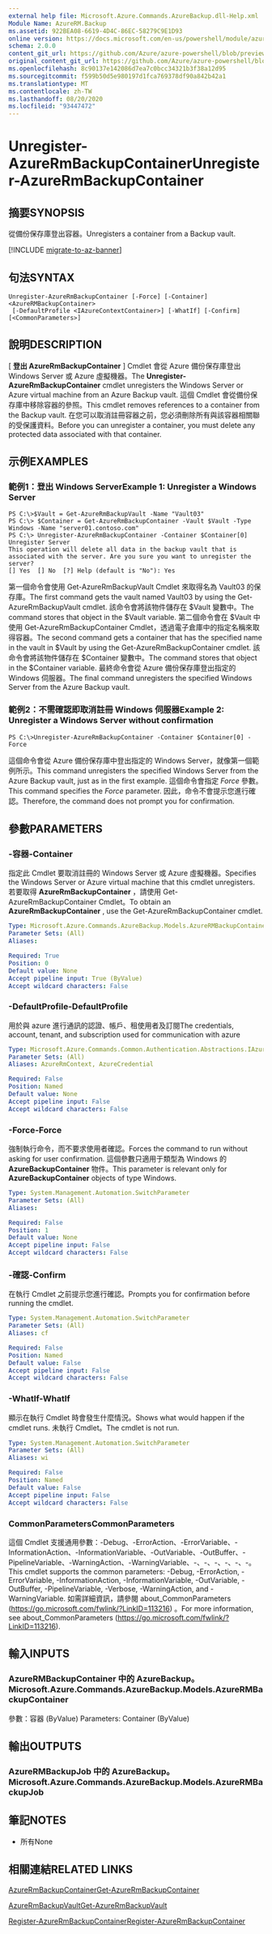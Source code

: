 ```yaml
---
external help file: Microsoft.Azure.Commands.AzureBackup.dll-Help.xml
Module Name: AzureRM.Backup
ms.assetid: 922BEA08-6619-4D4C-86EC-58279C9E1D93
online version: https://docs.microsoft.com/en-us/powershell/module/azurerm.backup/unregister-azurermbackupcontainer
schema: 2.0.0
content_git_url: https://github.com/Azure/azure-powershell/blob/preview/src/ResourceManager/AzureBackup/Commands.AzureBackup/help/Unregister-AzureRmBackupContainer.md
original_content_git_url: https://github.com/Azure/azure-powershell/blob/preview/src/ResourceManager/AzureBackup/Commands.AzureBackup/help/Unregister-AzureRmBackupContainer.md
ms.openlocfilehash: 8c90137e142086d7ea7c0bcc34321b3f38a12d95
ms.sourcegitcommit: f599b50d5e980197d1fca769378df90a842b42a1
ms.translationtype: MT
ms.contentlocale: zh-TW
ms.lasthandoff: 08/20/2020
ms.locfileid: "93447472"
---
```

# <span data-ttu-id="31455-101">Unregister-AzureRmBackupContainer</span><span class="sxs-lookup"><span data-stu-id="31455-101">Unregister-AzureRmBackupContainer</span></span>

## <span data-ttu-id="31455-102">摘要</span><span class="sxs-lookup"><span data-stu-id="31455-102">SYNOPSIS</span></span>
<span data-ttu-id="31455-103">從備份保存庫登出容器。</span><span class="sxs-lookup"><span data-stu-id="31455-103">Unregisters a container from a Backup vault.</span></span>

[!INCLUDE [migrate-to-az-banner](../../includes/migrate-to-az-banner.md)]

## <span data-ttu-id="31455-104">句法</span><span class="sxs-lookup"><span data-stu-id="31455-104">SYNTAX</span></span>

```
Unregister-AzureRmBackupContainer [-Force] [-Container] <AzureRMBackupContainer>
 [-DefaultProfile <IAzureContextContainer>] [-WhatIf] [-Confirm] [<CommonParameters>]
```

## <span data-ttu-id="31455-105">說明</span><span class="sxs-lookup"><span data-stu-id="31455-105">DESCRIPTION</span></span>
<span data-ttu-id="31455-106">[ **登出 AzureRmBackupContainer** ] Cmdlet 會從 Azure 備份保存庫登出 Windows Server 或 Azure 虛擬機器。</span><span class="sxs-lookup"><span data-stu-id="31455-106">The **Unregister-AzureRmBackupContainer** cmdlet unregisters the Windows Server or Azure virtual machine from an Azure Backup vault.</span></span>
<span data-ttu-id="31455-107">這個 Cmdlet 會從備份保存庫中移除容器的參照。</span><span class="sxs-lookup"><span data-stu-id="31455-107">This cmdlet removes references to a container from the Backup vault.</span></span>
<span data-ttu-id="31455-108">在您可以取消註冊容器之前，您必須刪除所有與該容器相關聯的受保護資料。</span><span class="sxs-lookup"><span data-stu-id="31455-108">Before you can unregister a container, you must delete any protected data associated with that container.</span></span>

## <span data-ttu-id="31455-109">示例</span><span class="sxs-lookup"><span data-stu-id="31455-109">EXAMPLES</span></span>

### <span data-ttu-id="31455-110">範例1：登出 Windows Server</span><span class="sxs-lookup"><span data-stu-id="31455-110">Example 1: Unregister a Windows Server</span></span>
```
PS C:\>$Vault = Get-AzureRmBackupVault -Name "Vault03"
PS C:\> $Container = Get-AzureRmBackupContainer -Vault $Vault -Type Windows -Name "server01.contoso.com"
PS C:\> Unregister-AzureRmBackupContainer -Container $Container[0]
Unregister Server
This operation will delete all data in the backup vault that is associated with the server. Are you sure you want to unregister the server? 
[] Yes  [] No  [?] Help (default is "No"): Yes
```

<span data-ttu-id="31455-111">第一個命令會使用 Get-AzureRmBackupVault Cmdlet 來取得名為 Vault03 的保存庫。</span><span class="sxs-lookup"><span data-stu-id="31455-111">The first command gets the vault named Vault03 by using the Get-AzureRmBackupVault cmdlet.</span></span>
<span data-ttu-id="31455-112">該命令會將該物件儲存在 $Vault 變數中。</span><span class="sxs-lookup"><span data-stu-id="31455-112">The command stores that object in the $Vault variable.</span></span>
<span data-ttu-id="31455-113">第二個命令會在 $Vault 中使用 Get-AzureRmBackupContainer Cmdlet，透過電子倉庫中的指定名稱來取得容器。</span><span class="sxs-lookup"><span data-stu-id="31455-113">The second command gets a container that has the specified name in the vault in $Vault by using the Get-AzureRmBackupContainer cmdlet.</span></span>
<span data-ttu-id="31455-114">該命令會將該物件儲存在 $Container 變數中。</span><span class="sxs-lookup"><span data-stu-id="31455-114">The command stores that object in the $Container variable.</span></span>
<span data-ttu-id="31455-115">最終命令會從 Azure 備份保存庫登出指定的 Windows 伺服器。</span><span class="sxs-lookup"><span data-stu-id="31455-115">The final command unregisters the specified Windows Server from the Azure Backup vault.</span></span>

### <span data-ttu-id="31455-116">範例2：不需確認即取消註冊 Windows 伺服器</span><span class="sxs-lookup"><span data-stu-id="31455-116">Example 2: Unregister a Windows Server without confirmation</span></span>
```
PS C:\>Unregister-AzureRmBackupContainer -Container $Container[0] -Force
```

<span data-ttu-id="31455-117">這個命令會從 Azure 備份保存庫中登出指定的 Windows Server，就像第一個範例所示。</span><span class="sxs-lookup"><span data-stu-id="31455-117">This command unregisters the specified Windows Server from the Azure Backup vault, just as in the first example.</span></span>
<span data-ttu-id="31455-118">這個命令會指定 *Force* 參數。</span><span class="sxs-lookup"><span data-stu-id="31455-118">This command specifies the *Force* parameter.</span></span>
<span data-ttu-id="31455-119">因此，命令不會提示您進行確認。</span><span class="sxs-lookup"><span data-stu-id="31455-119">Therefore, the command does not prompt you for confirmation.</span></span>

## <span data-ttu-id="31455-120">參數</span><span class="sxs-lookup"><span data-stu-id="31455-120">PARAMETERS</span></span>

### <span data-ttu-id="31455-121">-容器</span><span class="sxs-lookup"><span data-stu-id="31455-121">-Container</span></span>
<span data-ttu-id="31455-122">指定此 Cmdlet 要取消註冊的 Windows Server 或 Azure 虛擬機器。</span><span class="sxs-lookup"><span data-stu-id="31455-122">Specifies the Windows Server or Azure virtual machine that this cmdlet unregisters.</span></span>
<span data-ttu-id="31455-123">若要取得 **AzureRmBackupContainer** ，請使用 Get-AzureRmBackupContainer Cmdlet。</span><span class="sxs-lookup"><span data-stu-id="31455-123">To obtain an **AzureRmBackupContainer** , use the Get-AzureRmBackupContainer cmdlet.</span></span>

```yaml
Type: Microsoft.Azure.Commands.AzureBackup.Models.AzureRMBackupContainer
Parameter Sets: (All)
Aliases:

Required: True
Position: 0
Default value: None
Accept pipeline input: True (ByValue)
Accept wildcard characters: False
```

### <span data-ttu-id="31455-124">-DefaultProfile</span><span class="sxs-lookup"><span data-stu-id="31455-124">-DefaultProfile</span></span>
<span data-ttu-id="31455-125">用於與 azure 進行通訊的認證、帳戶、租使用者及訂閱</span><span class="sxs-lookup"><span data-stu-id="31455-125">The credentials, account, tenant, and subscription used for communication with azure</span></span>

```yaml
Type: Microsoft.Azure.Commands.Common.Authentication.Abstractions.IAzureContextContainer
Parameter Sets: (All)
Aliases: AzureRmContext, AzureCredential

Required: False
Position: Named
Default value: None
Accept pipeline input: False
Accept wildcard characters: False
```

### <span data-ttu-id="31455-126">-Force</span><span class="sxs-lookup"><span data-stu-id="31455-126">-Force</span></span>
<span data-ttu-id="31455-127">強制執行命令，而不要求使用者確認。</span><span class="sxs-lookup"><span data-stu-id="31455-127">Forces the command to run without asking for user confirmation.</span></span>
<span data-ttu-id="31455-128">這個參數只適用于類型為 Windows 的 **AzureBackupContainer** 物件。</span><span class="sxs-lookup"><span data-stu-id="31455-128">This parameter is relevant only for **AzureBackupContainer** objects of type Windows.</span></span>

```yaml
Type: System.Management.Automation.SwitchParameter
Parameter Sets: (All)
Aliases:

Required: False
Position: 1
Default value: None
Accept pipeline input: False
Accept wildcard characters: False
```

### <span data-ttu-id="31455-129">-確認</span><span class="sxs-lookup"><span data-stu-id="31455-129">-Confirm</span></span>
<span data-ttu-id="31455-130">在執行 Cmdlet 之前提示您進行確認。</span><span class="sxs-lookup"><span data-stu-id="31455-130">Prompts you for confirmation before running the cmdlet.</span></span>

```yaml
Type: System.Management.Automation.SwitchParameter
Parameter Sets: (All)
Aliases: cf

Required: False
Position: Named
Default value: False
Accept pipeline input: False
Accept wildcard characters: False
```

### <span data-ttu-id="31455-131">-WhatIf</span><span class="sxs-lookup"><span data-stu-id="31455-131">-WhatIf</span></span>
<span data-ttu-id="31455-132">顯示在執行 Cmdlet 時會發生什麼情況。</span><span class="sxs-lookup"><span data-stu-id="31455-132">Shows what would happen if the cmdlet runs.</span></span>
<span data-ttu-id="31455-133">未執行 Cmdlet。</span><span class="sxs-lookup"><span data-stu-id="31455-133">The cmdlet is not run.</span></span>

```yaml
Type: System.Management.Automation.SwitchParameter
Parameter Sets: (All)
Aliases: wi

Required: False
Position: Named
Default value: False
Accept pipeline input: False
Accept wildcard characters: False
```

### <span data-ttu-id="31455-134">CommonParameters</span><span class="sxs-lookup"><span data-stu-id="31455-134">CommonParameters</span></span>
<span data-ttu-id="31455-135">這個 Cmdlet 支援通用參數：-Debug、-ErrorAction、-ErrorVariable、-InformationAction、-InformationVariable、-OutVariable、-OutBuffer、-PipelineVariable、-WarningAction、-WarningVariable、-、-、-、-、-、-。</span><span class="sxs-lookup"><span data-stu-id="31455-135">This cmdlet supports the common parameters: -Debug, -ErrorAction, -ErrorVariable, -InformationAction, -InformationVariable, -OutVariable, -OutBuffer, -PipelineVariable, -Verbose, -WarningAction, and -WarningVariable.</span></span> <span data-ttu-id="31455-136">如需詳細資訊，請參閱 about_CommonParameters (https://go.microsoft.com/fwlink/?LinkID=113216) 。</span><span class="sxs-lookup"><span data-stu-id="31455-136">For more information, see about_CommonParameters (https://go.microsoft.com/fwlink/?LinkID=113216).</span></span>

## <span data-ttu-id="31455-137">輸入</span><span class="sxs-lookup"><span data-stu-id="31455-137">INPUTS</span></span>

### <span data-ttu-id="31455-138">AzureRMBackupContainer 中的 AzureBackup。</span><span class="sxs-lookup"><span data-stu-id="31455-138">Microsoft.Azure.Commands.AzureBackup.Models.AzureRMBackupContainer</span></span>
<span data-ttu-id="31455-139">參數：容器 (ByValue) </span><span class="sxs-lookup"><span data-stu-id="31455-139">Parameters: Container (ByValue)</span></span>

## <span data-ttu-id="31455-140">輸出</span><span class="sxs-lookup"><span data-stu-id="31455-140">OUTPUTS</span></span>

### <span data-ttu-id="31455-141">AzureRMBackupJob 中的 AzureBackup。</span><span class="sxs-lookup"><span data-stu-id="31455-141">Microsoft.Azure.Commands.AzureBackup.Models.AzureRMBackupJob</span></span>

## <span data-ttu-id="31455-142">筆記</span><span class="sxs-lookup"><span data-stu-id="31455-142">NOTES</span></span>
* <span data-ttu-id="31455-143">所有</span><span class="sxs-lookup"><span data-stu-id="31455-143">None</span></span>

## <span data-ttu-id="31455-144">相關連結</span><span class="sxs-lookup"><span data-stu-id="31455-144">RELATED LINKS</span></span>

[<span data-ttu-id="31455-145">AzureRmBackupContainer</span><span class="sxs-lookup"><span data-stu-id="31455-145">Get-AzureRmBackupContainer</span></span>](./Get-AzureRmBackupContainer.md)

[<span data-ttu-id="31455-146">AzureRmBackupVault</span><span class="sxs-lookup"><span data-stu-id="31455-146">Get-AzureRmBackupVault</span></span>](./Get-AzureRmBackupVault.md)

[<span data-ttu-id="31455-147">Register-AzureRmBackupContainer</span><span class="sxs-lookup"><span data-stu-id="31455-147">Register-AzureRmBackupContainer</span></span>](./Register-AzureRmBackupContainer.md)


